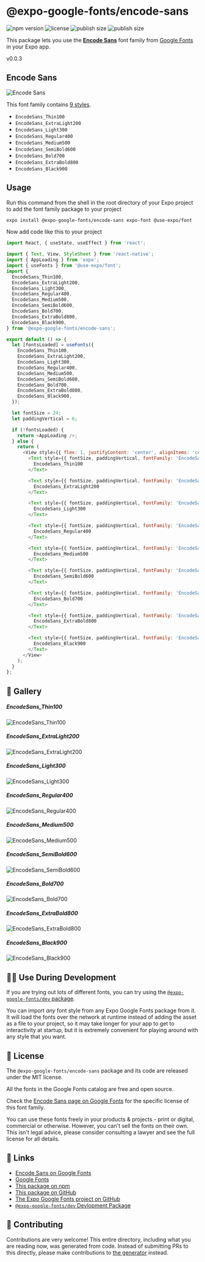 # @expo-google-fonts/encode-sans

![npm version](https://flat.badgen.net/npm/v/@expo-google-fonts/encode-sans)
![license](https://flat.badgen.net/github/license/expo/google-fonts)
![publish size](https://flat.badgen.net/packagephobia/install/@expo-google-fonts/encode-sans)
![publish size](https://flat.badgen.net/packagephobia/publish/@expo-google-fonts/encode-sans)

This package lets you use the [**Encode Sans**](https://fonts.google.com/specimen/Encode+Sans) font family from [Google Fonts](https://fonts.google.com/) in your Expo app.

v0.0.3

## Encode Sans

![Encode Sans](./font-family.png)

This font family contains [9 styles](#-gallery).

- `EncodeSans_Thin100`
- `EncodeSans_ExtraLight200`
- `EncodeSans_Light300`
- `EncodeSans_Regular400`
- `EncodeSans_Medium500`
- `EncodeSans_SemiBold600`
- `EncodeSans_Bold700`
- `EncodeSans_ExtraBold800`
- `EncodeSans_Black900`

## Usage

Run this command from the shell in the root directory of your Expo project to add the font family package to your project
```sh
expo install @expo-google-fonts/encode-sans expo-font @use-expo/font
```

Now add code like this to your project
```js
import React, { useState, useEffect } from 'react';

import { Text, View, StyleSheet } from 'react-native';
import { AppLoading } from 'expo';
import { useFonts } from '@use-expo/font';
import {
  EncodeSans_Thin100,
  EncodeSans_ExtraLight200,
  EncodeSans_Light300,
  EncodeSans_Regular400,
  EncodeSans_Medium500,
  EncodeSans_SemiBold600,
  EncodeSans_Bold700,
  EncodeSans_ExtraBold800,
  EncodeSans_Black900,
} from '@expo-google-fonts/encode-sans';

export default () => {
  let [fontsLoaded] = useFonts({
    EncodeSans_Thin100,
    EncodeSans_ExtraLight200,
    EncodeSans_Light300,
    EncodeSans_Regular400,
    EncodeSans_Medium500,
    EncodeSans_SemiBold600,
    EncodeSans_Bold700,
    EncodeSans_ExtraBold800,
    EncodeSans_Black900,
  });

  let fontSize = 24;
  let paddingVertical = 6;

  if (!fontsLoaded) {
    return <AppLoading />;
  } else {
    return (
      <View style={{ flex: 1, justifyContent: 'center', alignItems: 'center' }}>
        <Text style={{ fontSize, paddingVertical, fontFamily: 'EncodeSans_Thin100' }}>
          EncodeSans_Thin100
        </Text>

        <Text style={{ fontSize, paddingVertical, fontFamily: 'EncodeSans_ExtraLight200' }}>
          EncodeSans_ExtraLight200
        </Text>

        <Text style={{ fontSize, paddingVertical, fontFamily: 'EncodeSans_Light300' }}>
          EncodeSans_Light300
        </Text>

        <Text style={{ fontSize, paddingVertical, fontFamily: 'EncodeSans_Regular400' }}>
          EncodeSans_Regular400
        </Text>

        <Text style={{ fontSize, paddingVertical, fontFamily: 'EncodeSans_Medium500' }}>
          EncodeSans_Medium500
        </Text>

        <Text style={{ fontSize, paddingVertical, fontFamily: 'EncodeSans_SemiBold600' }}>
          EncodeSans_SemiBold600
        </Text>

        <Text style={{ fontSize, paddingVertical, fontFamily: 'EncodeSans_Bold700' }}>
          EncodeSans_Bold700
        </Text>

        <Text style={{ fontSize, paddingVertical, fontFamily: 'EncodeSans_ExtraBold800' }}>
          EncodeSans_ExtraBold800
        </Text>

        <Text style={{ fontSize, paddingVertical, fontFamily: 'EncodeSans_Black900' }}>
          EncodeSans_Black900
        </Text>
      </View>
    );
  }
};

```

## 🔡 Gallery

##### EncodeSans_Thin100
![EncodeSans_Thin100](./8c0f6eafec00e65a8d851e33e6e7e658e34b858ffc9f2ee39ec4bf972891fdf0.ttf.png)

##### EncodeSans_ExtraLight200
![EncodeSans_ExtraLight200](./3e78947fa53e3e3269b141c073de12ac5c7ad7767084452cf00d157c8c0a623b.ttf.png)

##### EncodeSans_Light300
![EncodeSans_Light300](./d81973e76c4a72a0723f8d83671c01e6a763e4c108b05dcb921abfe786017850.ttf.png)

##### EncodeSans_Regular400
![EncodeSans_Regular400](./726603f17d4dde111b9e7c3a3ceab5b48d4d9fa010f95c39308a05f7744918c7.ttf.png)

##### EncodeSans_Medium500
![EncodeSans_Medium500](./1e6070ed7f7df855034f826d501716460f36b8d45f7920099539a66c5ccc44b5.ttf.png)

##### EncodeSans_SemiBold600
![EncodeSans_SemiBold600](./7ed81c5a76ba3b44f2c7b4faaee7440283325e7bbe8efbbd976893ed9798166c.ttf.png)

##### EncodeSans_Bold700
![EncodeSans_Bold700](./f2bf7fce49ca2e3dd0d2fc1203ba30dea4e97ef171f1d693e9e21e23437dd8b8.ttf.png)

##### EncodeSans_ExtraBold800
![EncodeSans_ExtraBold800](./474df7202478321bede629db8dd5a6720566e44763591e17dc881df6a0b50144.ttf.png)

##### EncodeSans_Black900
![EncodeSans_Black900](./276a8dae33896588063889970f61a2b2ace3957ebb2024662e9637dc144c0e1a.ttf.png)


## 👩‍💻 Use During Development

If you are trying out lots of different fonts, you can try using the [`@expo-google-fonts/dev` package](https://github.com/expo/google-fonts/tree/master/font-packages/dev#readme).

You can import *any* font style from any Expo Google Fonts package from it. It will load the fonts
over the network at runtime instead of adding the asset as a file to your project, so it may take longer
for your app to get to interactivity at startup, but it is extremely convenient
for playing around with any style that you want.

## 📖 License

The `@expo-google-fonts/encode-sans` package and its code are released under the MIT license.

All the fonts in the Google Fonts catalog are free and open source.

Check the [Encode Sans page on Google Fonts](https://fonts.google.com/specimen/Encode+Sans) for the specific license of this font family.

You can use these fonts freely in your products & projects - print or digital, commercial or otherwise. However, you can't sell the fonts on their own. This isn't legal advice, please consider consulting a lawyer and see the full license for all details.

## 🔗 Links

- [Encode Sans on Google Fonts](https://fonts.google.com/specimen/Encode+Sans)
- [Google Fonts](https://fonts.google.com/)
- [This package on npm](https://www.npmjs.com/package/@expo-google-fonts/encode-sans)
- [This package on GitHub](https://github.com/expo/google-fonts/tree/master/font-packages/encode-sans)
- [The Expo Google Fonts project on GitHub](https://github.com/expo/google-fonts)
- [`@expo-google-fonts/dev` Devlopment Package](https://github.com/expo/google-fonts/tree/master/font-packages/dev)


## 🤝 Contributing

Contributions are very welcome! This entire directory, including what you are reading now, was generated from code. Instead of submitting PRs to this directly, please make contributions to [the generator](https://github.com/expo/google-fonts/tree/master/packages/generator) instead.
